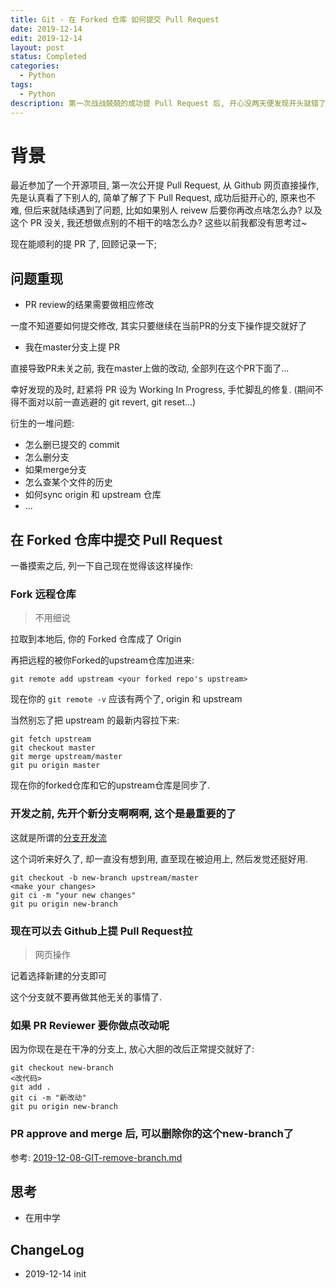 ```yaml
---
title: Git - 在 Forked 仓库 如何提交 Pull Request
date: 2019-12-14
edit: 2019-12-14
layout: post
status: Completed
categories:
  - Python
tags:
  - Python
description: 第一次战战兢兢的成功提 Pull Request 后, 开心没两天便发现开头就错了...
---
```


# 背景

最近参加了一个开源项目, 第一次公开提 Pull Request, 从 Github 网页直接操作, 先是认真看了下别人的, 简单了解了下 Pull Request, 成功后挺开心的, 原来也不难, 但后来就陆续遇到了问题, 比如如果别人 reivew 后要你再改点啥怎么办? 以及这个 PR 没关, 我还想做点别的不相干的啥怎么办? 这些以前我都没有思考过~

现在能顺利的提 PR 了, 回顾记录一下;

## 问题重现

- PR review的结果需要做相应修改

一度不知道要如何提交修改, 其实只要继续在当前PR的分支下操作提交就好了

- 我在master分支上提 PR

直接导致PR未关之前, 我在master上做的改动, 全部列在这个PR下面了...

幸好发现的及时, 赶紧将 PR 设为 Working In Progress, 手忙脚乱的修复. (期间不得不面对以前一直逃避的 git revert, git reset...)

衍生的一堆问题:

- 怎么删已提交的 commit
- 怎么删分支
- 如果merge分支
- 怎么查某个文件的历史
- 如何sync origin 和 upstream 仓库
- ...

## 在 Forked 仓库中提交 Pull Request

一番摸索之后, 列一下自己现在觉得该这样操作:

### Fork 远程仓库
> 不用细说

拉取到本地后, 你的 Forked 仓库成了 Origin

再把远程的被你Forked的upstream仓库加进来:

```
git remote add upstream <your forked repo's upstream>
```

现在你的 `git remote -v` 应该有两个了, origin 和 upstream

当然别忘了把 upstream 的最新内容拉下来:
 ```
 git fetch upstream
 git checkout master
 git merge upstream/master
 git pu origin master
 ```

现在你的forked仓库和它的upstream仓库是同步了.

### 开发之前, 先开个新分支啊啊啊, 这个是最重要的了
  
这就是所谓的[分支开发流](https://git-scm.com/book/en/v2/Git-Branching-Branching-Workflows)

这个词听来好久了, 却一直没有想到用, 直至现在被迫用上, 然后发觉还挺好用.

```
git checkout -b new-branch upstream/master
<make your changes>
git ci -m "your new changes"
git pu origin new-branch
```

### 现在可以去 Github上提 Pull Request拉
> 网页操作

记着选择新建的分支即可

这个分支就不要再做其他无关的事情了.

### 如果 PR Reviewer 要你做点改动呢

因为你现在是在干净的分支上, 放心大胆的改后正常提交就好了:

```
git checkout new-branch
<改代码>
git add .
git ci -m "新改动"
git pu origin new-branch
```

### PR approve and merge 后, 可以删除你的这个new-branch了

参考: [2019-12-08-GIT-remove-branch.md](GIT-remove-branch.html)

## 思考

- 在用中学

## ChangeLog
- 2019-12-14 init